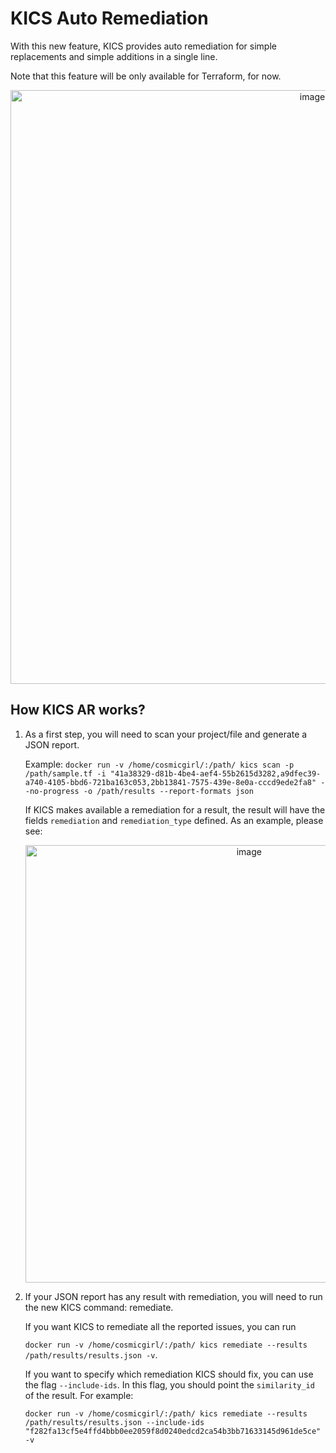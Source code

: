 # KICS Auto Remediation

With this new feature, KICS provides auto remediation for simple replacements and simple additions in a single line.

Note that this feature will be only available for Terraform, for now.

<p align="center">
<img width="950" alt="image" src="https://user-images.githubusercontent.com/74001161/177953750-3d279868-8cdb-44c9-86f2-379b05bb85d4.png">
</p>



## How KICS AR works?


1. As a first step, you will need to scan your project/file and generate a JSON report.

   Example: ```docker run -v /home/cosmicgirl/:/path/ kics scan -p /path/sample.tf -i "41a38329-d81b-4be4-aef4-55b2615d3282,a9dfec39-a740-4105-bbd6-721ba163c053,2bb13841-7575-439e-8e0a-cccd9ede2fa8" --no-progress -o /path/results --report-formats json```

   If KICS makes available a remediation for a result, the result will have the fields `remediation` and `remediation_type` defined. As an example, please see:
   <p align="center">
   <img width="700" alt="image" src="https://user-images.githubusercontent.com/74001161/177957089-7007d5c0-aea5-4f3a-8300-7008ab0e6312.png">
   </p>


2. If your JSON report has any result with remediation, you will need to run the new KICS command: remediate. 

   If you want KICS to remediate all the reported issues, you can run 

   ```docker run -v /home/cosmicgirl/:/path/ kics remediate --results /path/results/results.json -v```.

   If you want to specify which remediation KICS should fix, you can use the flag `--include-ids`. In this flag, you should point the `similarity_id` of the result. For example: 

   ```docker run -v /home/cosmicgirl/:/path/ kics remediate --results /path/results/results.json --include-ids "f282fa13cf5e4ffd4bbb0ee2059f8d0240edcd2ca54b3bb71633145d961de5ce" -v```
